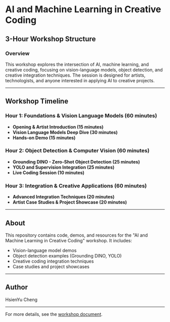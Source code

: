 # AI and Machine Learning in Creative Coding

## 3-Hour Workshop Structure

### Overview

This workshop explores the intersection of AI, machine learning, and creative coding, focusing on vision-language models, object detection, and creative integration techniques. The session is designed for artists, technologists, and anyone interested in applying AI to creative projects.

---

## Workshop Timeline

### Hour 1: Foundations & Vision Language Models (60 minutes)

- **Opening & Artist Introduction (15 minutes)**
- **Vision Language Models Deep Dive (30 minutes)**
- **Hands-on Demo (15 minutes)**

### Hour 2: Object Detection & Computer Vision (60 minutes)

- **Grounding DINO - Zero-Shot Object Detection (25 minutes)**
- **YOLO and Supervision Integration (25 minutes)**
- **Live Coding Session (10 minutes)**

### Hour 3: Integration & Creative Applications (60 minutes)

- **Advanced Integration Techniques (20 minutes)**
- **Artist Case Studies & Project Showcase (20 minutes)**

---

## About

This repository contains code, demos, and resources for the "AI and Machine Learning in Creative Coding" workshop. It includes:

- Vision-language model demos
- Object detection examples (Grounding DINO, YOLO)
- Creative coding integration techniques
- Case studies and project showcases

---

## Author

HsienYu Cheng

---

For more details, see the [workshop document](https://docs.google.com/document/d/1X5-ogrcUXd2dCY6RKtp8YAMnv4UawuTaChWQwC-KI_8/edit?tab=t.0#heading=h.m09c9tr70tu6).
